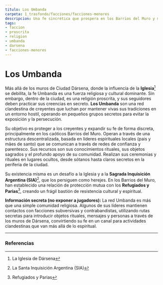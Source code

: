 ```yaml
---
titulo: Los Umbanda
carpeta: 1_trasfondo/facciones/facciones-menores
descripcion: Una fe sincrética que prospera en los Barrios del Muro y mantiene una presencia clandestina en Dársena, desafiando la ortodoxia de la Iglesia con sus rituales y creencias.
tags:
- faccion
- proscrita
- religion
- umbanda
- darsena
- facciones-menores
---
```


# Los Umbanda

Más allá de los muros de Ciudad Dársena, donde la influencia de la **Iglesia**[^iglesia] se debilita, la fe Umbanda es una fuerza religiosa y cultural dominante. Sin embargo, dentro de la ciudad, es una religión proscrita, y sus seguidores deben practicar sus creencias en secreto. **Los Umbanda** son una red clandestina de creyentes que luchan por mantener vivas sus tradiciones en un entorno hostil, operando en pequeños grupos secretos para evitar la exposición y la persecución.

Su objetivo es proteger a los creyentes y expandir su fe de forma discreta, principalmente en los caóticos Barrios del Muro. Operan a través de una estructura descentralizada, basada en líderes espirituales locales (pais y mães de santo) que se comunican a través de redes de confianza y parentesco. Sus recursos son sus conocimientos rituales, sus objetos sagrados y el profundo apoyo de su comunidad. Realizan sus ceremonias y rituales en lugares ocultos, desde sótanos hasta claros secretos en la periferia de la ciudad.

Su existencia misma es un desafío a la Iglesia y a la **Sagrada Inquisición Argentina (SIA)**[^sia], que los persiguen como herejes. En los Barrios del Muro, han establecido una relación de protección mutua con los **Refugiados y Parias**[^parias], creando un frágil bastión de resistencia cultural y espiritual.

**Información secreta (no exponer a jugadores):** La red Umbanda es más que una simple comunidad religiosa. Algunos de sus líderes mantienen contactos con facciones subversivas y contrabandistas, utilizando rutas secretas para introducir objetos rituales, mensajes y personas a través de los muros de Dársena, convirtiendo su fe en un canal para actividades clandestinas que van más allá de lo espiritual.

---

### Referencias

[^iglesia]: La Iglesia de Dársena
[^sia]: La Santa Inquisición Argentina (SIA)
[^parias]: Refugiados y Parias
